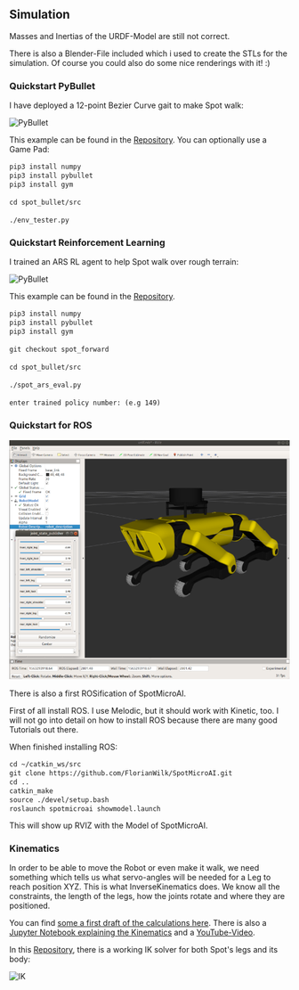 ## Simulation

Masses and Inertias of the URDF-Model are still not correct.

There is also a Blender-File included which i used to create the STLs for the simulation. 
Of course you could also do some nice renderings with it! :)

### Quickstart PyBullet

I have deployed a 12-point Bezier Curve gait to make Spot walk:

![PyBullet](assets/spot-mini-mini.gif)

This example can be found in the [Repository](https://github.com/moribots/spot_mini_mini). You can optionally use a Game Pad:
```
pip3 install numpy
pip3 install pybullet
pip3 install gym

cd spot_bullet/src

./env_tester.py
```


### Quickstart Reinforcement Learning

I trained an ARS RL agent to help Spot walk over rough terrain:

![PyBullet](assets/spot_rough_ARS.gif)

This example can be found in the [Repository](https://github.com/moribots/spot_mini_mini).
```
pip3 install numpy
pip3 install pybullet
pip3 install gym

git checkout spot_forward

cd spot_bullet/src

./spot_ars_eval.py

enter trained policy number: (e.g 149)
```

### Quickstart for ROS

![urdf](assets/SpotMicroAI_rviz_urdf.png)

There is also a first ROSification of SpotMicroAI.

First of all install ROS. I use Melodic, but it should work with Kinetic, too.
I will not go into detail on how to install ROS because there are many good Tutorials out there.

When finished installing ROS:

```
cd ~/catkin_ws/src
git clone https://github.com/FlorianWilk/SpotMicroAI.git
cd ..
catkin_make
source ./devel/setup.bash
roslaunch spotmicroai showmodel.launch
```

This will show up RVIZ with the Model of SpotMicroAI. 

### Kinematics

In order to be able to move the Robot or even make it walk, we need something which tells us what servo-angles
will be needed for a Leg to reach position XYZ.
This is what InverseKinematics does. We know all the constraints, the length of the legs, how the joints rotate and where they are positioned. 

You can find [some a first draft of the calculations here](https://github.com/FlorianWilk/SpotMicroAI/tree/master/Kinematics). There is also a [Jupyter Notebook explaining the Kinematics](https://github.com/FlorianWilk/SpotMicroAI/tree/master/Kinematics/Kinematic.ipynb) and a [YouTube-Video](https://www.youtube.com/watch?v=VSkqhFok17Q).

In this [Repository](https://github.com/moribots/spot_mini_mini), there is a working IK solver for both Spot's legs and its body:

![IK](assets/spot_rpy.gif)

